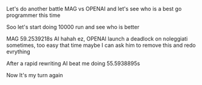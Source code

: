 Let's do another battle MAG vs OPENAI and let's see who is a best go programmer this time

Soo let's start doing 10000 run and see who is better

MAG 59.2539218s
AI  hahah ez, OPENAI launch a deadlock on noleggiati sometimes, too easy that time maybe I can ask him to remove this and redo evrything

After a rapid rewriting AI beat me doing 55.5938895s

Now It's my turn again